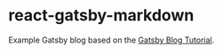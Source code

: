 # react-gatsby-markdown

Example Gatsby blog based on the [Gatsby Blog Tutorial](https://reactgo.com/gatsbyblog/tutorial/).
